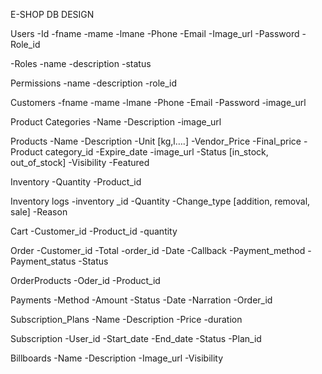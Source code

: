 E-SHOP DB DESIGN


Users
-Id
-fname
-mame
-lmane 
-Phone
-Email
-Image_url
-Password
-Role_id

-Roles
 -name
 -description
  -status

Permissions
  -name
  -description
  -role_id


Customers
-fname
 -mame
-lmane 
-Phone
-Email
-Password
-image_url


Product Categories
-Name
-Description
-image_url

Products
-Name
-Description
-Unit [kg,l….]
-Vendor_Price
-Final_price
-Product category_id
-Expire_date
-image_url
-Status [in_stock, out_of_stock]
-Visibility 
-Featured


Inventory
-Quantity
-Product_id

Inventory logs
-inventory _id
-Quantity
-Change_type [addition, removal, sale]
-Reason



Cart
-Customer_id
-Product_id
-quantity

Order
-Customer_id
-Total
-order_id
-Date
-Callback
-Payment_method
-Payment_status
-Status

OrderProducts
-Oder_id
-Product_id

Payments
-Method
-Amount
-Status
-Date
-Narration
-Order_id

Subscription_Plans
-Name
-Description
-Price
-duration

Subscription
-User_id
-Start_date
-End_date
-Status
-Plan_id

Billboards
-Name
-Description
-Image_url
-Visibility 
